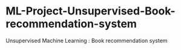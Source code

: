 # ML-Project-Unsupervised-Book-recommendation-system
Unsupervised Machine Learning : Book recommendation system
